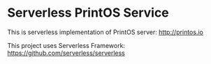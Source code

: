 # Serverless PrintOS Service 

This is serverless implementation of PrintOS server: http://printos.io

This project uses Serverless Framework: https://github.com/serverless/serverless
